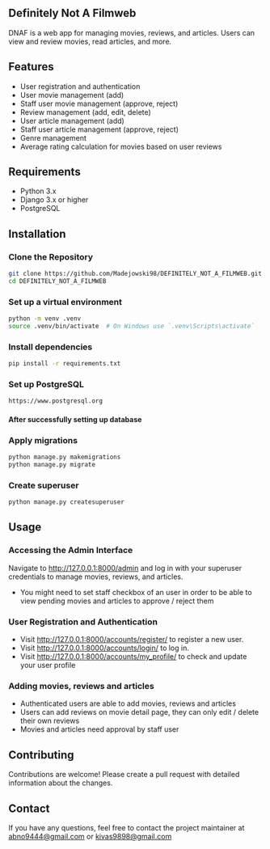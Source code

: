 ## Definitely Not A Filmweb

DNAF is a web app for managing movies, reviews, and articles. Users can view and review movies, read articles, and more.

## Features

- User registration and authentication
- User movie management (add)
- Staff user movie management (approve, reject)
- Review management (add, edit, delete)
- User article management (add)
- Staff user article management (approve, reject)
- Genre management
- Average rating calculation for movies based on user reviews

## Requirements

- Python 3.x
- Django 3.x or higher
- PostgreSQL

## Installation

### Clone the Repository

```bash
git clone https://github.com/Madejowski98/DEFINITELY_NOT_A_FILMWEB.git
cd DEFINITELY_NOT_A_FILMWEB
```

### Set up a virtual environment

```bash
python -m venv .venv
source .venv/bin/activate  # On Windows use `.venv\Scripts\activate`
```

### Install dependencies

```bash
pip install -r requirements.txt
```

### Set up PostgreSQL

```bash
https://www.postgresql.org
```

#### After successfully setting up database 
### Apply migrations
```bash
python manage.py makemigrations
python manage.py migrate
```

### Create superuser
```bash
python manage.py createsuperuser
```

## Usage
### Accessing the Admin Interface
Navigate to http://127.0.0.1:8000/admin and log in with your superuser credentials to manage movies, reviews, and articles.
- You might need to set staff checkbox of an user in order to be able to view pending movies and articles to approve / reject them

### User Registration and Authentication
- Visit http://127.0.0.1:8000/accounts/register/ to register a new user.
- Visit http://127.0.0.1:8000/accounts/login/ to log in.
- Visit http://127.0.0.1:8000/accounts/my_profile/ to check and update your user profile

### Adding movies, reviews and articles
- Authenticated users are able to add movies, reviews and articles
- Users can add reviews on movie detail page, they can only edit / delete their own reviews
- Movies and articles need approval by staff user

## Contributing 
Contributions are welcome! Please create a pull request with detailed information about the changes.

## Contact
If you have any questions, feel free to contact the project maintainer at abno9444@gmail.com or kivas9898@gmail.com

